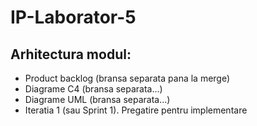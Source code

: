 # IP-Laborator-5
## Arhitectura modul: 

* Product backlog (bransa separata pana la merge)
* Diagrame C4 (bransa separata...)
* Diagrame UML (bransa separata...)
* Iteratia 1 (sau Sprint 1). Pregatire pentru implementare
